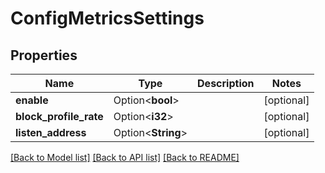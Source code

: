 # ConfigMetricsSettings

## Properties

Name | Type | Description | Notes
------------ | ------------- | ------------- | -------------
**enable** | Option<**bool**> |  | [optional]
**block_profile_rate** | Option<**i32**> |  | [optional]
**listen_address** | Option<**String**> |  | [optional]

[[Back to Model list]](../README.md#documentation-for-models) [[Back to API list]](../README.md#documentation-for-api-endpoints) [[Back to README]](../README.md)


